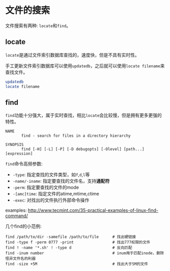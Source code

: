 # 文件的搜索

文件搜索有两种: ``locate``和``find``。

## locate

``locate``是通过文件索引数据库查找的，速度快，但是不具有实时性。

手工更新文件索引数据库可以使用``updatedb``，之后就可以使用``locate filename``来查找文件。

```bash
updatedb
locate filename
```

## find

``find``功能十分强大，属于实时查找，相比``locate``会比较慢，但是拥有更多更强的特性。

```
NAME
       find - search for files in a directory hierarchy

SYNOPSIS
       find [-H] [-L] [-P] [-D debugopts] [-Olevel] [path...] [expression]
```

``find``命令高频参数:

* ``-type``: 指定查找的文件类型，如``f``,``d``,``l``等
* ``-name/-iname``: 指定要查找的文件名，支持**通配符**
* ``-perm``: 指定要查找的文件的mode
* ``-[amc]time``: 指定文件的atime,mtime,ctime
* ``-exec``: 对找出的文件执行外部命令操作

examples: http://www.tecmint.com/35-practical-examples-of-linux-find-command/

几个find的小范例:

```
find /path/to/dir -samefile /path/to/file      # 找出硬链接
find -type f -perm 0777 -print                 # 找出777权限的文件
find ! -name '*.sh' ! -type d                  # 反向匹配
find -inum number                              # inum用于匹配inode，删除怪异文件名的利器
find -size +5M                                 # 找出大于5M的文件
```
